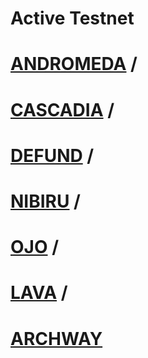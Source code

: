 # Active Testnet

# [ANDROMEDA](https://explorer.kjnodes.com/andromeda-testnet/staking/andrvaloper1rnqef6wz6g3dv0dg34jhrdpyscqh2jx6u88ssz) /
# [CASCADIA](https://explorer.kjnodes.com/cascadia-testnet/staking/cascadiavaloper1ffkj9kp6mt7wfr35yfpr5lr78783vh739j8vlz) / 
# [DEFUND](https://explorer.kjnodes.com/defund-testnet/staking/defundvaloper1kh03vg552w4shg2nmphp2np7um3eayspmjqx3u) / 
# [NIBIRU](https://explorer.kjnodes.com/nibiru-testnet/staking/nibivaloper1uu7cvmf7qgmrzeeqycc452z6p8qswt6xtmdznp) / 
# [OJO](https://explorer.kjnodes.com/ojo-testnet/staking/ojovaloper17m5cculr4afs4cgngtwsqm9tc5ytkshqqtdhml) / 
# [LAVA](https://explorer.kjnodes.com/lava-testnet/staking/llava@valoper1a2pvmddeagu9zwwuvt8lgrzrflml4hg2fxakyn) / 
# [ARCHWAY](https://explorer.kjnodes.com/archway-testnet/staking/archwayvaloper16jaasea7hfm2f72jm7v2tlng5nacwt42l9za4k)  



